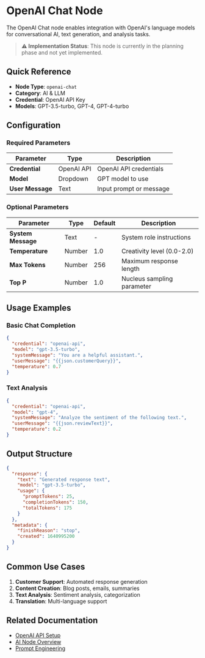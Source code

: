 # OpenAI Chat Node

The OpenAI Chat node enables integration with OpenAI's language models for conversational AI, text generation, and analysis tasks.

> **⚠️ Implementation Status**: This node is currently in the planning phase and not yet implemented.

## Quick Reference

- **Node Type**: `openai-chat`
- **Category**: AI & LLM
- **Credential**: OpenAI API Key
- **Models**: GPT-3.5-turbo, GPT-4, GPT-4-turbo

## Configuration

### Required Parameters

| Parameter | Type | Description |
|-----------|------|-------------|
| **Credential** | OpenAI API | OpenAI API credentials |
| **Model** | Dropdown | GPT model to use |
| **User Message** | Text | Input prompt or message |

### Optional Parameters

| Parameter | Type | Default | Description |
|-----------|------|---------|-------------|
| **System Message** | Text | - | System role instructions |
| **Temperature** | Number | 1.0 | Creativity level (0.0-2.0) |
| **Max Tokens** | Number | 256 | Maximum response length |
| **Top P** | Number | 1.0 | Nucleus sampling parameter |

## Usage Examples

### Basic Chat Completion

```json
{
  "credential": "openai-api",
  "model": "gpt-3.5-turbo",
  "systemMessage": "You are a helpful assistant.",
  "userMessage": "{{json.customerQuery}}",
  "temperature": 0.7
}
```

### Text Analysis

```json
{
  "credential": "openai-api",
  "model": "gpt-4",
  "systemMessage": "Analyze the sentiment of the following text.",
  "userMessage": "{{json.reviewText}}",
  "temperature": 0.2
}
```

## Output Structure

```json
{
  "response": {
    "text": "Generated response text",
    "model": "gpt-3.5-turbo",
    "usage": {
      "promptTokens": 25,
      "completionTokens": 150,
      "totalTokens": 175
    }
  },
  "metadata": {
    "finishReason": "stop",
    "created": 1640995200
  }
}
```

## Common Use Cases

1. **Customer Support**: Automated response generation
2. **Content Creation**: Blog posts, emails, summaries
3. **Text Analysis**: Sentiment analysis, categorization
4. **Translation**: Multi-language support

## Related Documentation

- [OpenAI API Setup](../../setup/openai-api.md)
- [AI Node Overview](../ai/index.md)
- [Prompt Engineering](../../guides/prompt-engineering.md)
